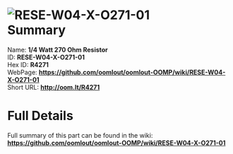 
![RESE-W04-X-O271-01](https://github.com/oomlout/oomlout-OOMP/blob/master/parts/RESE-W04-X-O271-01/RESE-W04-X-O271-01_420.jpg)   
Summary
=================
  
Name: __1/4 Watt 270 Ohm Resistor__    
ID: __RESE-W04-X-O271-01__   
Hex ID: __R4271__   
WebPage: __https://github.com/oomlout/oomlout-OOMP/wiki/RESE-W04-X-O271-01__   
Short URL: __http://oom.lt/R4271__   

Full Details
==========================
Full summary of this part can be found in the wiki:   
__https://github.com/oomlout/oomlout-OOMP/wiki/RESE-W04-X-O271-01__    

